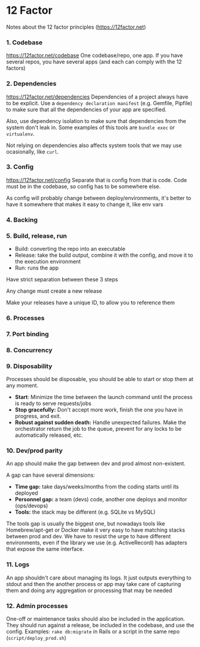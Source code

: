 # 12 Factor
Notes about the 12 factor principles (https://12factor.net)

### 1. Codebase
https://12factor.net/codebase
One codebase/repo, one app. If you have several repos, you have several apps (and each can comply with the 12 factors)

### 2. Dependencies
https://12factor.net/dependencies
Dependencies of a project always have to be explicit. Use a `dependency declaration manifest` (e.g. Gemfile, Pipfile) to make sure that all the dependencies of your app are specified.

Also, use dependency isolation to make sure that dependencies from the system don't leak in. Some examples of this tools are `bundle exec` or `virtualenv`.

Not relying on dependencies also affects system tools that we may use ocasionally, like `curl`.

### 3. Config
https://12factor.net/config
Separate that is config from that is code. Code must be in the codebase, so config has to be somewhere else.

As config will probably change between deploy/environments, it's better to have it somewhere that makes it easy to change it, like env vars

### 4. Backing

### 5. Build, release, run
* Build: converting the repo into an executable
* Release: take the build output, combine it with the config, and move it to the execution environment
* Run: runs the app

Have strict separation between these 3 steps

Any change must create a new release

Make your releases have a unique ID, to allow you to reference them


### 6. Processes

### 7. Port binding

### 8. Concurrency 

### 9. Disposability
Processes should be disposable, you should be able to start or stop them at any moment. 

* **Start**: Minimize the time between the launch command until the process is ready to serve requests/jobs
* **Stop gracefully:** Don't accept more work, finish the one you have in progress, and exit.
* **Robust against sudden death:** Handle unexpected failures. Make the orchestrator return the job to the queue, prevent for any locks to be automatically released, etc.

### 10. Dev/prod parity
An app should make the gap between dev and prod almost non-existent.

A gap can have several dimensions:
- **Time gap:** take days/weeks/months from the coding starts until its deployed
- **Personnel gap:** a team (devs) code, another one deploys and monitor (ops/devops)
- **Tools:** the stack may be different (e.g. SQLite vs MySQL)

The tools gap is usually the biggest one, but nowadays tools like Homebrew/apt-get or Docker make it very easy to have matching stacks between prod and dev. We have to resist the urge to have different environments, even if the library we use (e.g. ActiveRecord) has adapters that expose the same interface.
### 11. Logs
An app shouldn't care about managing its logs. It just outputs everything to stdout and then the another process or app may take care of capturing them and doing any aggregation or processing that may be needed

### 12. Admin processes
One-off or maintenance tasks should also be included in the application. They should run against a release, be included in the codebase, and use the config. Examples: `rake db:migrate` in Rails or a script in the same repo (`script/deploy_prod.sh`)

